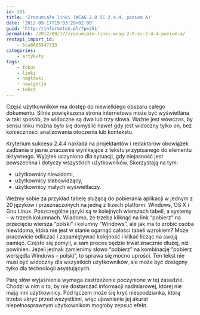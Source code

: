 ```yaml
---
id: 251
title: 'Zrozumiałe linki (WCAG 2.0 SC 2.4.4, poziom A)'
date: '2012-09-17T19:03:29+02:00'
guid: 'http://informaton.pl/?p=251'
permalink: /2012/09/17/zrozumiale-linki-wcag-2-0-sc-2-4-4-poziom-a/
restapi_import_id:
    - 5ca8405547793
categories:
    - artykuły
tags:
    - fokus
    - linki
    - nagłówki
    - nawigacja
    - tekst
---
```


Część użytkowników ma dostęp do niewielkiego obszaru całego dokumentu. Silnie powiększona strona internetowa może być wyświetlana w taki sposób, że widoczne są dwa lub trzy słowa. Ważne jest wówczas, by sensu linku można było się domyślić nawet gdy jest widoczny tylko on, bez konieczności analizowania otoczenia lub kontekstu.

Kryterium sukcesu 2.4.4 nakłada na projektantów i redaktorów obowiązek zadbania o jasne znaczenie wynikające z tekstu przypisanego do elementu aktywnego. Wyjątek uczyniono dla sytuacji, gdy niejasność jest powszechna i dotyczy wszystkich użytkowników. Skorzystają na tym:

- użytkownicy niewidomi,
- użytkownicy słabowidzący,
- użytkownicy małych wyświetlaczy.

Weźmy sobie za przykład tabelę służącą do pobierania aplikacji w jednym z 20 języków i przeznaczonych na jedną z trzech platform: Windows, OS X i Gnu Linux. Poszczególne języki są w kolejnych wierszach tabeli, a systemy – w trzech kolumnach. Wiadomo, że trzeba kliknąć na link “pobierz” na przecięciu wiersza “polski” i kolumny “Windows”, ale jak ma to zrobić osoba niewidoma, która nie jest w stanie ogarnąć całości tabeli wzrokiem? Może pracowicie odliczać i zapamiętywać kolejność i klikać licząc na swoją pamięć. Często się pomyli, a sam proces będzie trwał znacznie dłużej, niż powinien. Jeżeli jednak zamienimy słowo “pobierz” na kombinację “pobierz wersjędla Windows – polski”, to sprawa się mocno uprości. Ten tekst nie musi być widoczny dla wszystkich użytkowników, ale może być dostępny tylko dla technologii asystujących.

Parę słów wyjaśnienia wymaga zastrzeżenie poczynione w tej zasadzie. Chodzi w nim o to, by nie dostarczać informacji nadmiarowej, której nie mają inni użytkownicy. Pod łączem może się kryć niespodzianka, którą trzeba ukryć przed wszystkimi, więc ujawnianie jej akurat niepełnosprawnym użytkownikom mogłoby zepsuć efekt.

